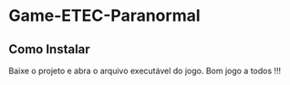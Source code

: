 # Game-ETEC-Paranormal

## Como Instalar

Baixe o projeto e abra o arquivo executável do jogo. Bom jogo a todos !!!
